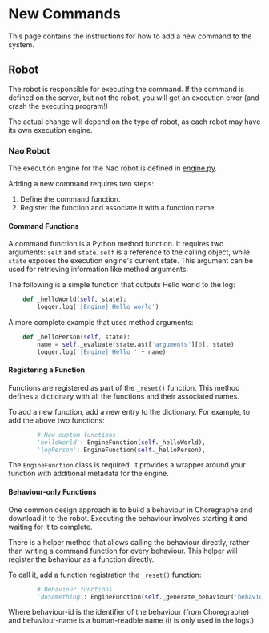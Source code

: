 # New Commands

This page contains the instructions for how to add a new command to the system.

## Robot

The robot is responsible for executing the command. If the command is defined on the server, but not the robot, you will get an execution error (and crash the executing program!)

The actual change will depend on the type of robot, as each robot may have its own execution engine.

### Nao Robot

The execution engine for the Nao robot is defined in [engine.py](../Robots/nao/engine.py).

Adding a new command requires two steps:
1. Define the command function.
1. Register the function and associate it with a function name.

#### Command Functions

A command function is a Python method function. It requires two arguments: `self` and `state`. `self` is a reference to the calling object, while `state` exposes the execution engine's current state. This argument can be used for retrieving information like method arguments.

The following is a simple function that outputs Hello world to the log:

```python
    def _helloWorld(self, state):
        logger.log('[Engine] Hello world')
```

A more complete example that uses method arguments:

```python
    def _helloPerson(self, state):
        name = self._evaluate(state.ast['arguments'][0], state)
        logger.log('[Engine] Hello ' + name)
```

#### Registering a Function

Functions are registered as part of the `_reset()` function. This method defines a dictionary with all the functions and their associated names.

To add a new function, add a new entry to the dictionary. For example, to add the above two functions:

```python
        # New custom functions
        'helloWorld': EngineFunction(self._helloWorld),
        'logPerson': EngineFunction(self._helloPerson),
```

The `EngineFunction` class is required. It provides a wrapper around your function with additional metadata for the engine.

#### Behaviour-only Functions

One common design approach is to build a behaviour in Choregraphe and download it to the robot. Executing the behaviour involves starting it and waiting for it to complete.

There is a helper method that allows calling the behaviour directly, rather than writing a command function for every behaviour. This helper will register the behaviour as a function directly.

To call it, add a function registration the `_reset()` function:
``` python
        # Behaviour functions
        'doSomething': EngineFunction(self._generate_behaviour('behaviour-name', 'behaviour-id')),
```

Where behaviour-id is the identifier of the behaviour (from Choregraphe) and behaviour-name is a human-readble name (it is only used in the logs.)
